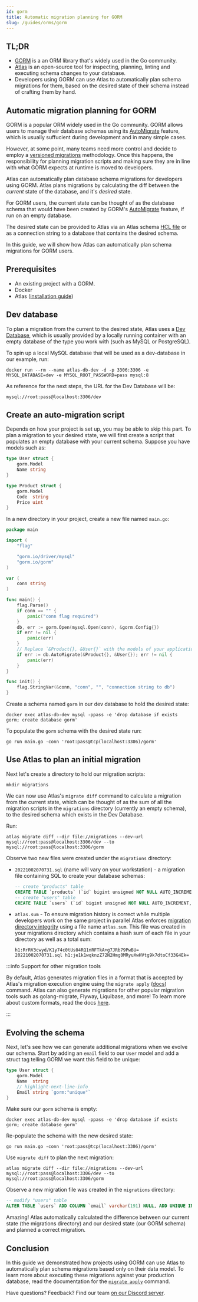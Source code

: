 ```yaml
---
id: gorm
title: Automatic migration planning for GORM
slug: /guides/orms/gorm
---
```


## TL;DR
* [GORM](https://gorm.io) is a an ORM library that's widely used in the Go community.
* [Atlas](https://atlasgo.io) is an open-source tool for inspecting, planning, linting and
  executing schema changes to your database.
* Developers using GORM can use Atlas to automatically plan schema migrations
  for them, based on the desired state of their schema instead of crafting them by hand.

## Automatic migration planning for GORM

GORM is a popular ORM widely used in the Go community. GORM allows users to 
manage their database schemas using its [AutoMigrate](https://gorm.io/docs/migration.html#Auto-Migration)
feature, which is usually suffucient during development and in many simple cases. 

However, at some point, many teams need more control and decide to employ 
a [versioned migrations](/concepts/declarative-vs-versioned#versioned-migrations) 
methodology. Once this happens, the responsibility for planning migration scripts and making
sure they are in line with what GORM expects at runtime is moved to developers.

Atlas can automatically plan database schema migrations for developers using GORM.
Atlas plans migrations by calculating the diff between the _current_ state of the database,
and it's _desired_ state.

For GORM users, the current state can be thought of as the database schema that would have
been created by GORM's [AutoMigrate](https://gorm.io/docs/migration.html#Auto-Migration)
feature, if run on an empty database. 

The desired state can be provided to Atlas via an Atlas schema [HCL file](https://atlasgo.io/atlas-schema/sql-resources) 
or as a connection string to a database that contains the desired schema.

In this guide, we will show how Atlas can automatically plan schema migrations for
GORM users.

## Prerequisites

* An existing project with a GORM.
* Docker
* Atlas ([installation guide](https://atlasgo.io/getting-started/#installation))

## Dev database
To plan a migration from the current to the desired state, Atlas uses a [Dev Database](/concepts/dev-database),
which is usually provided by a locally running container with an empty database of the type
you work with (such as MySQL or PostgreSQL).

To spin up a local MySQL database that will be used as a dev-database in our example, run:

```text
docker run --rm --name atlas-db-dev -d -p 3306:3306 -e MYSQL_DATABASE=dev -e MYSQL_ROOT_PASSWORD=pass mysql:8
```

As reference for the next steps, the URL for the Dev Database will be:
```text
mysql://root:pass@localhost:3306/dev
```

## Create an auto-migration script

Depends on how your project is set up, you may be able to skip this part. 
To plan a migration to your desired state, we will first create a script that
populates an empty database with your current schema. Suppose you have models
such as:
```go
type User struct {
	gorm.Model
	Name string
}

type Product struct {
	gorm.Model
	Code  string
	Price uint
}
```
In a new directory in your project, create a new file named `main.go`:
```go title=main.go
package main

import (
	"flag"

	"gorm.io/driver/mysql"
	"gorm.io/gorm"
)

var (
	conn string
)

func main() {
	flag.Parse()
	if conn == "" {
		panic("conn flag required")
	}
	db, err := gorm.Open(mysql.Open(conn), &gorm.Config{})
	if err != nil {
		panic(err)
	}
	// Replace `&Product{}, &User{}` with the models of your application.
	if err := db.AutoMigrate(&Product{}, &User{}); err != nil {
		panic(err)
	}
}

func init() {
	flag.StringVar(&conn, "conn", "", "connection string to db")
}
```

Create a schema named `gorm` in our dev database to hold the desired state:
```text
docker exec atlas-db-dev mysql -ppass -e 'drop database if exists gorm; create database gorm'
```

To populate the `gorm` schema with the desired state run:
```text
go run main.go -conn 'root:pass@tcp(localhost:3306)/gorm'
```

## Use Atlas to plan an initial migration

Next let's create a directory to hold our migration scripts:

```text
mkdir migrations
```

We can now use Atlas's `migrate diff` command to calculate a migration from the 
current state, which can be thought of as the sum of all the migration scripts
in the `migrations` directory (currently an empty schema), to the desired schema
which exists in the Dev Database.

Run:

```text
atlas migrate diff --dir file://migrations --dev-url mysql://root:pass@localhost:3306/dev --to mysql://root:pass@localhost:3306/gorm
```

Observe two new files were created under the `migrations` directory:

* `20221002070731.sql` (name will vary on your workstation) - a migration file containing SQL to create
  your database schemas:
  ```sql
  -- create "products" table
  CREATE TABLE `products` (`id` bigint unsigned NOT NULL AUTO_INCREMENT, `created_at` datetime(3) NULL, `updated_at` datetime(3) NULL, `deleted_at` datetime(3) NULL, `code` longtext NULL, `price` bigint unsigned NULL, PRIMARY KEY (`id`), INDEX `idx_products_deleted_at` (`deleted_at`)) CHARSET utf8mb4 COLLATE utf8mb4_0900_ai_ci;
  -- create "users" table
  CREATE TABLE `users` (`id` bigint unsigned NOT NULL AUTO_INCREMENT, `created_at` datetime(3) NULL, `updated_at` datetime(3) NULL, `deleted_at` datetime(3) NULL, `name` longtext NULL, PRIMARY KEY (`id`), INDEX `idx_users_deleted_at` (`deleted_at`)) CHARSET utf8mb4 COLLATE utf8mb4_0900_ai_ci;
  ```
* `atlas.sum` - To ensure migration history is correct while multiple developers work on the same project
  in parallel Atlas enforces [migration directory integrity](/concepts/migration-directory-integrity)
  using a file name `atlas.sum`. This file was created in your migrations directory
  which contains a hash sum of each file in your directory as well as a total sum:
  ```text
  h1:RrRV3cwyd/K1y74c0tUs04RQ1nRFTkA+g7JRb79PwBU=
  20221002070731.sql h1:je1k1wqknzZ72N2Hmg0MRyuXwHVtg9k7dtoCf33G4Ek=
  ```

:::info Support for other migration tools

By default, Atlas generates migration files in a format that is accepted by Atlas's migration
execution engine using the `migrate apply` ([docs](/versioned/apply)) command. Atlas can also generate migrations for other
popular migration tools such as golang-migrate, Flyway, Liquibase, and more! To learn more about custom formats, read
the docs [here](/versioned/diff#generate-migrations-with-custom-formats).

:::

## Evolving the schema

Next, let's see how we can generate additional migrations when we evolve our schema.
Start by adding an `email` field to our `User` model and add a struct tag telling GORM
we want this field to be unique:

```go
type User struct {
	gorm.Model
	Name  string
	// highlight-next-line-info
	Email string `gorm:"unique"`
}
```

Make sure our `gorm` schema is empty:

```text
docker exec atlas-db-dev mysql -ppass -e 'drop database if exists gorm; create database gorm'
```

Re-populate the schema with the new desired state:

```text
go run main.go -conn 'root:pass@tcp(localhost:3306)/gorm'
```

Use `migrate diff` to plan the next migration:

```text
atlas migrate diff --dir file://migrations --dev-url mysql://root:pass@localhost:3306/dev --to mysql://root:pass@localhost:3306/gorm
```

Observe a new migration file was created in the `migrations` directory:

```sql
-- modify "users" table
ALTER TABLE `users` ADD COLUMN `email` varchar(191) NULL, ADD UNIQUE INDEX `email` (`email`);
```

Amazing! Atlas automatically calculated the difference between our current state (the migrations
directory) and our desired state (our GORM schema) and planned a correct migration.

## Conclusion

In this guide we demonstrated how projects using GORM can use Atlas to automatically
plan schema migrations based only on their data model. To learn more about executing
these migrations against your production database, read the documentation for the 
[`migrate apply`](/versioned/apply) command.

Have questions? Feedback? Find our team [on our Discord server](https://discord.gg/zZ6sWVg6NT).
